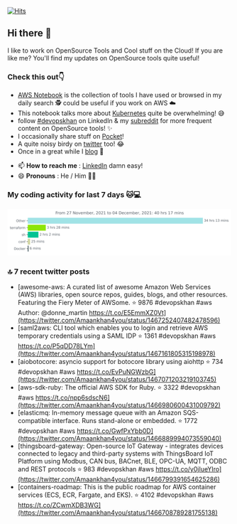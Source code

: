 [![Hits](https://hits.seeyoufarm.com/api/count/incr/badge.svg?url=https%3A%2F%2Fgithub.com%2Fakhan4u%2Fhit-counter&count_bg=%2379C83D&title_bg=%23555555&icon=&icon_color=%23E7E7E7&title=visits&edge_flat=false)](https://hits.seeyoufarm.com)

## Hi there 👋

I like to work on OpenSource Tools and Cool stuff on the Cloud! If you are like me? You'll find my updates on OpenSource tools quite useful!

### Check this out👇

* [AWS Notebook](https://histre.com/public/notebooks/dnllyanu/aws/) is the collection of tools I have used or browsed in my daily search 🕵️ could be useful if you work on AWS ☁️
* This notebook talks more about [Kubernetes](https://histre.com/public/notebooks/6uxdvo3y/kubernetes/) quite be overwhelming! 😅
* follow [#devopskhan](https://www.linkedin.com/feed/hashtag/devopskhan/) on LinkedIn & my [subreddit](https://www.reddit.com/r/devopskhan/) for more frequent content on OpenSource tools! ✨
* I occasionally share stuff on [Pocket](https://getpocket.com/@ej6g8d1dp2829A16a9Tf5d4T6bAMp3d8791rejDe86yem3bm4e14ex4fT4dluk29)!
* A quite noisy birdy on [twitter](https://twitter.com/Amaankhan4you) too! 😂
* Once in a great while I [blog](https://linuxparrot.com/) 😬


- 📫 **How to reach me** : [LinkedIn](https://www.linkedin.com/in/amaan-khan-linux-ninja) damn easy!
- 😄 **Pronouns** : He / Him 🤷‍♂️

### My coding activity for last 7 days 🐱💻

<img src="https://github.com/akhan4u/akhan4u/blob/main/images/stat.svg" alt="Amaan's Wakatime Activity!"/>

### 🔝 7 recent twitter posts
<!-- DEVDOJO:START -->
- [awesome-aws: A curated list of awesome Amazon Web Services &lpar;AWS&rpar; libraries, open source repos, guides, blogs, and other resources.  Featuring the Fiery Meter of AWSome.
⭐️ 9876
#devopskhan #aws
Author: @donne_martin
https://t.co/E5EmmXZ0Vt](https://twitter.com/Amaankhan4you/status/1467252407482478596)
- [saml2aws: CLI tool which enables you to login and retrieve AWS temporary credentials using a SAML IDP
⭐️ 1361
#devopskhan #aws
https://t.co/P5qDD78LYm](https://twitter.com/Amaankhan4you/status/1467161805315198978)
- [aiobotocore: asyncio support for botocore library using aiohttp
⭐️ 734
#devopskhan #aws
https://t.co/EvPuNGWzbG](https://twitter.com/Amaankhan4you/status/1467071203219103745)
- [aws-sdk-ruby: The official AWS SDK for Ruby.
⭐️ 3322
#devopskhan #aws
https://t.co/npp6sdscN6](https://twitter.com/Amaankhan4you/status/1466980600431009792)
- [elasticmq: In-memory message queue with an Amazon SQS-compatible interface. Runs stand-alone or embedded.
⭐️ 1772
#devopskhan #aws
https://t.co/GwfPxYbb0D](https://twitter.com/Amaankhan4you/status/1466889994073559040)
- [thingsboard-gateway: Open-source IoT Gateway - integrates devices connected to legacy and third-party systems with ThingsBoard IoT Platform using Modbus, CAN bus, BACnet, BLE, OPC-UA, MQTT, ODBC and REST protocols
⭐️ 983
#devopskhan #aws
https://t.co/y0jIueYIro](https://twitter.com/Amaankhan4you/status/1466799391654625286)
- [containers-roadmap: This is the public roadmap for AWS container services &lpar;ECS, ECR, Fargate, and EKS&rpar;. 
⭐️ 4102
#devopskhan #aws
https://t.co/ZCwmXDB3WG](https://twitter.com/Amaankhan4you/status/1466708789281755138)
<!-- DEVDOJO:END -->

<!-- ![Amaan's GitHub stats](https://github-readme-stats.vercel.app/api?username=akhan4u&count_private=true&show_icons=true&hide=contribs) -->
